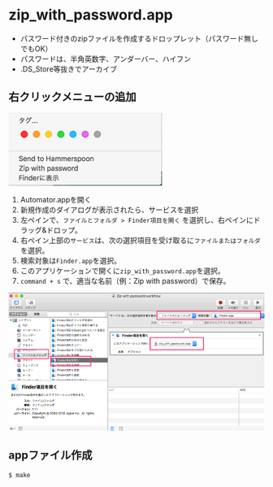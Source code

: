 # zip_with_password.app

* パスワード付きのzipファイルを作成するドロップレット（パスワード無しでもOK）
* パスワードは、半角英数字、アンダーバー、ハイフン
* .DS_Store等抜きでアーカイブ


## 右クリックメニューの追加

![context_menu](./assets/context_menu.png)

1. Automator.appを開く
2. 新規作成のダイアログが表示されたら、サービスを選択
3. 左ペインで、`ファイルとフォルダ > Finder項目を開く` を選択し、右ペインにドラッグ&ドロップ。
4. 右ペイン上部の`サービス`は、次の選択項目を受け取るに`ファイルまたはフォルダ`を選択。
5. 検索対象は`Finder.app`を選択。
6. このアプリケーションで開くに`zip_with_password.app`を選択。
7. `command + s` で、適当な名前（例：Zip with password）で保存。

![automator](./assets/automator.png)

## appファイル作成

```
$ make
```

